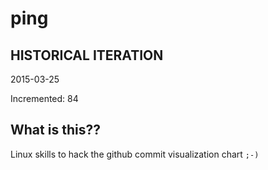 # ping

## HISTORICAL ITERATION
2015-03-25

Incremented: 84

## What is this?? 
Linux skills to hack the github commit visualization chart `;-)`
